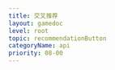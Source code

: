 ```yaml
---
title: 交叉推荐
layout: gamedoc
level: root
topic: recommendationButton
categoryName: api
priority: 08-00
---
```

